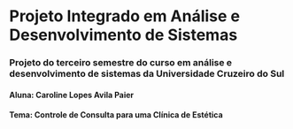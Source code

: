 
# Projeto Integrado em Análise e Desenvolvimento de Sistemas

### Projeto do terceiro semestre do curso em análise e desenvolvimento de sistemas da Universidade Cruzeiro do Sul

#### Aluna: Caroline Lopes Avila Paier

#### Tema: Controle de Consulta para uma Clínica de Estética
